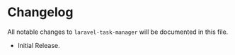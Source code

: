# Changelog

All notable changes to `laravel-task-manager` will be documented in this file.

- Initial Release.
